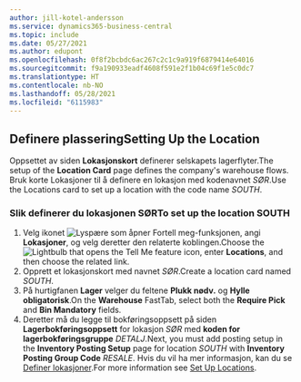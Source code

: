 ```yaml
---
author: jill-kotel-andersson
ms.service: dynamics365-business-central
ms.topic: include
ms.date: 05/27/2021
ms.author: edupont
ms.openlocfilehash: 0f8f2bcbdc6ac267c2c1c9a919f6879414e64016
ms.sourcegitcommit: f9a190933eadf4608f591e2f1b04c69f1e5c0dc7
ms.translationtype: HT
ms.contentlocale: nb-NO
ms.lasthandoff: 05/28/2021
ms.locfileid: "6115983"
---
```

## <a name="setting-up-the-location"></a><span data-ttu-id="8cfcc-101">Definere plassering</span><span class="sxs-lookup"><span data-stu-id="8cfcc-101">Setting Up the Location</span></span>

<span data-ttu-id="8cfcc-102">Oppsettet av siden **Lokasjonskort** definerer selskapets lagerflyter.</span><span class="sxs-lookup"><span data-stu-id="8cfcc-102">The setup of the **Location Card** page defines the company's warehouse flows.</span></span> <span data-ttu-id="8cfcc-103">Bruk korte Lokasjoner til å definere en lokasjon med kodenavnet *SØR*.</span><span class="sxs-lookup"><span data-stu-id="8cfcc-103">Use the Locations card to set up a location with the code name *SOUTH*.</span></span>

### <a name="to-set-up-the-location-south"></a><span data-ttu-id="8cfcc-104">Slik definerer du lokasjonen SØR</span><span class="sxs-lookup"><span data-stu-id="8cfcc-104">To set up the location SOUTH</span></span>

1. <span data-ttu-id="8cfcc-105">Velg ikonet ![Lyspære som åpner Fortell meg-funksjonen](../media/ui-search/search_small.png "Fortell hva du vil gjøre"), angi **Lokasjoner**, og velg deretter den relaterte koblingen.</span><span class="sxs-lookup"><span data-stu-id="8cfcc-105">Choose the ![Lightbulb that opens the Tell Me feature](../media/ui-search/search_small.png "Tell me what you want to do") icon, enter **Locations**, and then choose the related link.</span></span>  
2. <span data-ttu-id="8cfcc-106">Opprett et lokasjonskort med navnet *SØR*.</span><span class="sxs-lookup"><span data-stu-id="8cfcc-106">Create a location card named *SOUTH*.</span></span>  
3. <span data-ttu-id="8cfcc-107">På hurtigfanen **Lager** velger du feltene **Plukk nødv.** og **Hylle obligatorisk**.</span><span class="sxs-lookup"><span data-stu-id="8cfcc-107">On the **Warehouse** FastTab, select both the **Require Pick** and **Bin Mandatory** fields.</span></span>
4. <span data-ttu-id="8cfcc-108">Deretter må du legge til bokføringsoppsett på siden **Lagerbokføringsoppsett** for lokasjon *SØR* med **koden for lagerbokføringsgruppe** *DETALJ*.</span><span class="sxs-lookup"><span data-stu-id="8cfcc-108">Next, you must add posting setup in the **Inventory Posting Setup** page for location *SOUTH* with **Inventory Posting Group Code** *RESALE*.</span></span> <span data-ttu-id="8cfcc-109">Hvis du vil ha mer informasjon, kan du se [Definer lokasjoner](../inventory-how-setup-locations.md).</span><span class="sxs-lookup"><span data-stu-id="8cfcc-109">For more information see [Set Up Locations](../inventory-how-setup-locations.md).</span></span>
